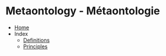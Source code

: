 # Metaontology - Métaontologie

- [Home](index.html)
- Index
  - [Definitions](definitions.md)
  - [Principles](principles.md)
